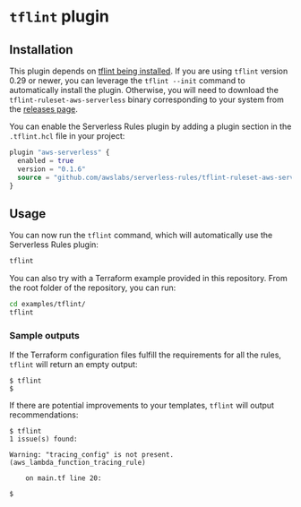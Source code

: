 `tflint` plugin
===============

## Installation

This plugin depends on [tflint being installed](https://github.com/terraform-linters/tflint#installation). If you are using `tflint` version 0.29 or newer, you can leverage the `tflint --init` command to automatically install the plugin. Otherwise, you will need to download the `tflint-ruleset-aws-serverless` binary corresponding to your system from the [releases page](https://github.com/awslabs/serverless-rules/releases).

You can enable the Serverless Rules plugin by adding a plugin section in the `.tflint.hcl` file in your project:

```terraform
plugin "aws-serverless" {
  enabled = true
  version = "0.1.6"
  source = "github.com/awslabs/serverless-rules/tflint-ruleset-aws-serverless"
}
```

## Usage

You can now run the `tflint` command, which will automatically use the Serverless Rules plugin:

```bash
tflint
```

You can also try with a Terraform example provided in this repository. From the root folder of the repository, you can run:

```bash
cd examples/tflint/
tflint 
```

### Sample outputs

If the Terraform configuration files fulfill the requirements for all the rules, `tflint` will return an empty output:

```
$ tflint
$
```

If there are potential improvements to your templates, `tflint` will output recommendations:

```
$ tflint
1 issue(s) found:

Warning: "tracing_config" is not present. (aws_lambda_function_tracing_rule)

    on main.tf line 20:

$
```